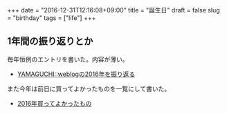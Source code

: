 +++
date = "2016-12-31T12:16:08+09:00"
title = "誕生日"
draft = false
slug = "birthday"
tags = ["life"]
+++

## 1年間の振り返りとか
毎年恒例のエントリを書いた。内容が薄い。

* [YAMAGUCHI::weblogの2016年を振り返る](http://ymotongpoo.hatenablog.com/entry/2016/12/31/110228)

また今年は前日に買ってよかったものを一覧にして書いた。

* [2016年買ってよかったもの](http://ymotongpoo.hatenablog.com/entry/2016/12/29/232201)